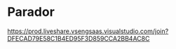 # Parador
https://prod.liveshare.vsengsaas.visualstudio.com/join?DFECAD79E58C1B4ED95F3D859CCA2BB4AC8C

